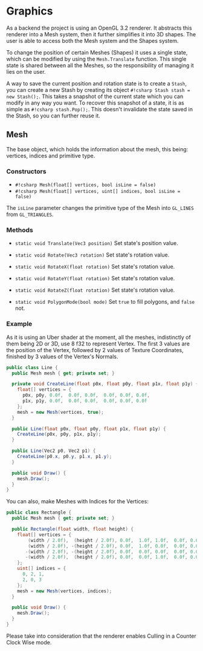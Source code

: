 # Graphics

As a backend the project is using an OpenGL 3.2 renderer. It abstracts this renderer into a Mesh
system, then it further simplifies it into 3D shapes. The user is able to access both the Mesh
system and the Shapes system.

To change the position of certain Meshes (Shapes) it uses a single state, which can be modified by
using the `Mesh.Translate` function. This single state is shared between all the Meshes, so the
responsibility of managing it lies on the user.

A way to save the current position and rotation state is to create a `Stash`, you can create a new
Stash by creating its object `#!csharp Stash stash = new Stash();`. This takes a snapshot of the
current state which you can modify in any way you want. To recover this snapshot of a state, it is
as simple as `#!csharp stash.Pop();`. This doesn't invalidate the state saved in the Stash, so you
can further reuse it.

## Mesh

The base object, which holds the information about the mesh, this being: vertices, indices and
primitive type.

### Constructors

- `#!csharp Mesh(float[] vertices, bool isLine = false)`
- `#!csharp Mesh(float[] vertices, uint[] indices, bool isLine = false)`

The `isLine` parameter changes the primitive type of the Mesh into `GL_LINES`
from `GL_TRIANGLES`.

### Methods

- `static void Translate(Vec3 position)` Set state's position value.

- `static void Rotate(Vec3 rotation)` Set state's rotation value.

- `static void RotateX(float rotation)` Set state's rotation value.

- `static void RotateY(float rotation)` Set state's rotation value.

- `static void RotateZ(float rotation)` Set state's rotation value.

- `static void PolygonMode(bool mode)` Set `true` to fill polygons, and `false` not.

### Example

As it is using an Uber shader at the moment, all the meshes, indistinctly of them being 2D or 3D,
use 8 f32 to represent Vertex. The first 3 values are the position of the Vertex, followed by 2
values of Texture Coordinates, finished by 3 values of the Vertex's Normals.

```csharp
public class Line {
  public Mesh mesh { get; private set; }

  private void CreateLine(float p0x, float p0y, float p1x, float p1y) {
    float[] vertices = {
      p0x, p0y, 0.0f,  0.0f, 0.0f,  0.0f, 0.0f, 0.0f,
      p1x, p1y, 0.0f,  0.0f, 0.0f,  0.0f, 0.0f, 0.0f
    };
    mesh = new Mesh(vertices, true);
  }

  public Line(float p0x, float p0y, float p1x, float p1y) {
    CreateLine(p0x, p0y, p1x, p1y);
  }

  public Line(Vec2 p0, Vec2 p1) {
    CreateLine(p0.x, p0.y, p1.x, p1.y);
  }

  public void Draw() {
    mesh.Draw();
  }
}
```

You can also, make Meshes with Indices for the Vertices:

```csharp
public class Rectangle {
  public Mesh mesh { get; private set; }

  public Rectangle(float width, float height) {
    float[] vertices = {
        (width / 2.0f),  (height / 2.0f), 0.0f,  1.0f, 1.0f,  0.0f, 0.0f, 0.0f,
        (width / 2.0f), -(height / 2.0f), 0.0f,  1.0f, 0.0f,  0.0f, 0.0f, 0.0f,
       -(width / 2.0f), -(height / 2.0f), 0.0f,  0.0f, 0.0f,  0.0f, 0.0f, 0.0f,
       -(width / 2.0f),  (height / 2.0f), 0.0f,  0.0f, 1.0f,  0.0f, 0.0f, 0.0f
    };
    uint[] indices = {
      0, 2, 1,
      2, 0, 3
    };
    mesh = new Mesh(vertices, indices);
  }

  public void Draw() {
    mesh.Draw();
  }
}
```

Please take into consideration that the renderer enables Culling in a Counter Clock Wise mode.
